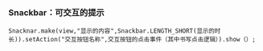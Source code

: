 ### Snackbar：可交互的提示  

	Snacknar.make(view,"显示的内容",Snackbar.LENGTH_SHORT(显示的时长)).setAction("交互按钮名称",交互按钮的点击事件（其中书写点击逻辑）).show（）;
